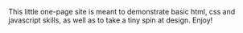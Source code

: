 This little one-page site is meant to demonstrate basic html, css and javascript skills, as well as to take a tiny spin at design. Enjoy!
